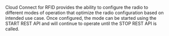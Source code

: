 Cloud Connect for RFID provides the ability to configure the radio to different modes of operation that optimize the radio configuration based on intended use case. Once configured, the mode can be started using the START REST API and will continue to operate until the STOP REST API is called.
